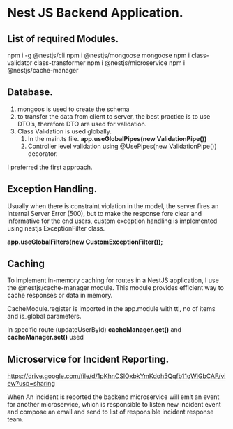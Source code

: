 # Nest JS Backend Application.

## List of required Modules.

npm i -g @nestjs/cli
npm i @nestjs/mongoose mongoose
npm i class-validator class-transformer
npm i @nestjs/microservice
npm i @nestjs/cache-manager

## Database.

1. mongoos is used to create the schema
2. to transfer the data from client to server, the best practice is to use DTO’s, therefore DTO are used for validation.
3. Class Validation is used globally.
    1. In the main.ts file.  **app.useGlobalPipes(new ValidationPipe())** 
    2. Controller level validation using @UsePipes(new ValidationPipe()) decorator.

I preferred the first approach.

## Exception Handling.

Usually when there is constraint violation in the model, the server fires an Internal Server Error (500), but to make the response fore clear and informative for the end users, custom exception handling is implemented using nestjs ExceptionFilter class.

**app.useGlobalFilters(new CustomExceptionFilter());**

## Caching

To implement in-memory caching for  routes in a NestJS application, I use the @nestjs/cache-manager module. This module provides efficient way to cache responses or data in memory.


CacheModule.register is imported in the app.module with ttl, no of items and is_global parameters.

In specific route (updateUserById) **cacheManager.get()** and **cacheManager.set()** used 

 

## Microservice for Incident Reporting.

https://drive.google.com/file/d/1pKhnCSlOxbkYmKdoh5Qqfb11qWiGbCAF/view?usp=sharing

When An incident is reported the backend microservice will emit an event for another microservice, which is responsible to listen new incident event and compose an email and send to list of responsible incident response team.